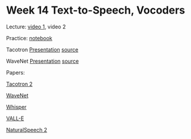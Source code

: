 # Week 14 Text-to-Speech, Vocoders

Lecture: [video 1](https://youtu.be/g8pqdXw9Ebg), video 2

Practice: [notebook](./WaveNet.ipynb)


Tacotron [Presentation](https://docs.google.com/presentation/d/1cQfSU3lKmVR3RRdZ7v_J4jnk6J0-vnhESQWt1FXi_TM/edit?usp=sharing) [source](https://github.com/markovka17/dla/tree/2024/week09)

WaveNet [Presentation](https://docs.google.com/presentation/d/1ZZp_tNfZAu5QQW4Rk_8Tqp_cnbrjcMEjrk8NzJsAxDo/edit?usp=sharing) [source](https://github.com/markovka17/dla/tree/2024/week10)

Papers:

[Tacotron 2](https://arxiv.org/abs/1712.05884)

[WaveNet](https://arxiv.org/abs/1609.03499)

[Whisper](https://arxiv.org/abs/2212.04356)

[VALL-E](https://arxiv.org/abs/2301.02111)

[NaturalSpeech 2](https://arxiv.org/abs/2304.09116)
